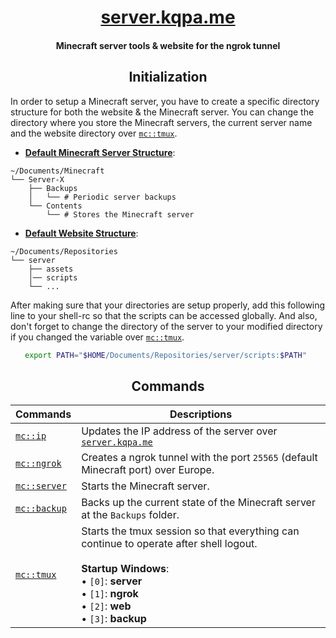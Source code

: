 <div align="center">

# [server.kqpa.me](https://server.kqpa.me)

#### Minecraft server tools & website for the ngrok tunnel

</div>

<div align="center">

## Initialization

</div>

In order to setup a Minecraft server, you have to create a specific directory structure for both the website & the Minecraft server. You can change the directory where you store the Minecraft servers, the current server name and the website directory over [`mc::tmux`](./scripts/mc::tmux).

- <ins>**Default Minecraft Server Structure**</ins>:

```
~/Documents/Minecraft
└── Server-X
    ├── Backups
    │   └── # Periodic server backups
    └── Contents
        └── # Stores the Minecraft server
```

- <ins>**Default Website Structure**</ins>:

```
~/Documents/Repositories
└── server
    ├── assets
    │── scripts
    └── ...
```

After making sure that your directories are setup properly, add this following line to your shell-rc so that the scripts can be accessed globally. And also, don't forget to change the directory of the server to your modified directory if you changed the variable over [`mc::tmux`](./scripts/mc::tmux).

<div align="center">

```sh
export PATH="$HOME/Documents/Repositories/server/scripts:$PATH" 
```

## Commands

</div>

| Commands                          | Descriptions                                                                                                                                                                                                                 |
|-----------------------------------|------------------------------------------------------------------------------------------------------------------------------------------------------------------------------------------------------------------------------|
| [`mc::ip`](./scripts/mc::ip)         | Updates the IP address of the server over [`server.kqpa.me`](https://server.kqpa.me)                                                                                                                                         |
| [`mc::ngrok`](./scripts/mc::ngrok)   | Creates a ngrok tunnel with the port `25565` (default Minecraft port) over Europe.                                                                                                                                           |
| [`mc::server`](./scripts/mc::server) | Starts the Minecraft server.                                                                                                                                                                                                 |
| [`mc::backup`](./scripts/mc::backup) | Backs up the current state of the Minecraft server at the `Backups` folder.                                                                                                                                                  |
| [`mc::tmux`](./scripts/mc::tmux)     | Starts the tmux session so that everything can continue to operate after shell logout.  <br> <br> **Startup Windows**: <br>  • `[0]`: **server**  <br>  • `[1]`: **ngrok**  <br> • `[2]`: **web**  <br>  • `[3]`: **backup** |
